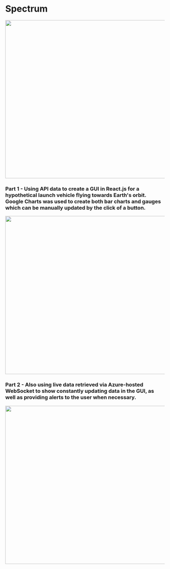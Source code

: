 # Spectrum
<img src="https://github.com/hari-pace/spectrum/assets/139553466/bd661728-f7ed-42ad-98a4-929b1d31094e" height="500px" width="1000px" />

<h3> Part 1 - Using API data to create a GUI in React.js for a hypothetical launch vehicle flying towards Earth's orbit. Google Charts was used to create both bar charts and gauges which can be manually updated by the click of a button. </h3>
<img src="https://github.com/hari-pace/spectrum/assets/139553466/4697466e-0528-49ea-97ef-6d9e392a2857" height="500px" width="1000px" />

<h3> Part 2 - Also using live data retrieved via Azure-hosted WebSocket to show constantly updating data in the GUI, as well as providing alerts to the user when necessary. </h3>
<img src="https://github.com/hari-pace/spectrum/assets/139553466/48d89b39-2264-43f2-a2fa-2567fcbb9625" height="500px" width="1000px" />
